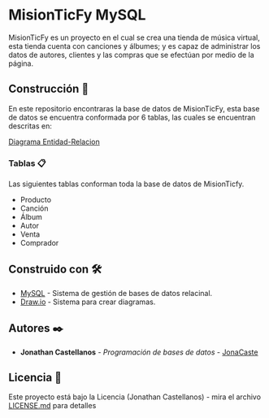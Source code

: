 # MisionTicFy MySQL

MisionTicFy es un proyecto en el cual se crea una tienda de música virtual, esta tienda cuenta con canciones y álbumes; y es capaz de administrar los datos de autores,
clientes y las compras que se efectúan por medio de la página.

## Construcción 🚀

En este repositorio encontraras la base de datos de MisionTicFy, esta base de datos se encuentra conformada por 6 tablas, las cuales se encuentran descritas en:

[Diagrama Entidad-Relacion](Diagrama_Entidad-Relacion.png)

### Tablas 📋

Las siguientes tablas conforman toda la base de datos de MisionTicfy.

* Producto
* Canción
* Álbum
* Autor
* Venta
* Comprador

## Construido con 🛠️

* [MySQL](https://www.mysql.com/) - Sistema de gestión de bases de datos relacinal.
* [Draw.io](https://app.diagrams.net/) - Sistema para crear diagramas.

## Autores ✒️

* **Jonathan Castellanos** - *Programación de bases de datos* - [JonaCaste](https://github.com/JonaCaste)

## Licencia 📄

Este proyecto está bajo la Licencia (Jonathan Castellanos) - mira el archivo [LICENSE.md](LICENSE.md) para detalles
